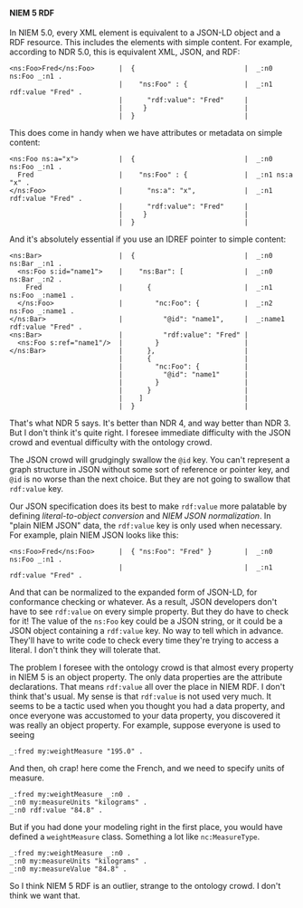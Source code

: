 #### NIEM 5 RDF

In NIEM 5.0, every XML element is equivalent to a JSON-LD object and a RDF resource.  This includes the elements with simple content.  For example, according to NDR 5.0, this is equivalent XML, JSON, and RDF:

```
<ns:Foo>Fred</ns:Foo>      |  {                           |  _:n0 ns:Foo _:n1 .   
                           |    "ns:Foo" : {              |  _:n1 rdf:value "Fred" .
                           |      "rdf:value": "Fred"     | 
                           |     }                        |
                           |  }                           | 
```

This does come in handy when we have attributes or metadata on simple content:

```
<ns:Foo ns:a="x">          |  {                           |  _:n0 ns:Foo _:n1 .
  Fred                     |    "ns:Foo" : {              |  _:n1 ns:a "x" .
</ns:Foo>                  |      "ns:a": "x",            |  _:n1 rdf:value "Fred" .
                           |      "rdf:value": "Fred"     | 
                           |     }                        |
                           |  }                           |    
```

And it's absolutely essential if you use an IDREF pointer to simple content:

```
<ns:Bar>                   |  {                           |  _:n0 ns:Bar _:n1 .
  <ns:Foo s:id="name1">    |    "ns:Bar": [               |  _:n0 ns:Bar _:n2 .
    Fred                   |      {                       |  _:n1 ns:Foo _:name1 .
  </ns:Foo>                |        "nc:Foo": {           |  _:n2 ns:Foo _:name1 .
</ns:Bar>                  |          "@id": "name1",     |  _:name1 rdf:value "Fred" .
<ns:Bar>                   |          "rdf:value": "Fred" |
  <ns:Foo s:ref="name1"/>  |        }                     |
</ns:Bar>                  |      },                      |
                           |      {                       |
                           |        "nc:Foo": {           |
                           |          "@id": "name1"      |
                           |        }                     |
                           |      }                       |
                           |    ]                         |
                           |  }                           |
```

That's what NDR 5 says.  It's better than NDR 4, and way better than NDR 3.  But I don't think it's quite right.    I foresee immediate difficulty with the JSON crowd and eventual difficulty with the ontology crowd.

The JSON crowd will grudgingly swallow the `@id` key.  You can't represent a graph structure in JSON without some sort of reference or pointer key, and `@id` is no worse than the next choice.  But they are not going to swallow that `rdf:value` key.

Our JSON specification does its best to make `rdf:value` more palatable by defining *literal-to-object conversion* and *NIEM JSON normalization*.  In "plain NIEM JSON" data, the `rdf:value` key is only used when necessary.  For example, plain NIEM JSON looks like this:

```
<ns:Foo>Fred</ns:Foo>      |  { "ns:Foo": "Fred" }        |  _:n0 ns:Foo _:n1 .
                           |                              |  _:n1 rdf:value "Fred" .
```

And that can be normalized to the expanded form of JSON-LD, for conformance checking or whatever.  As a result, JSON developers don't have to see `rdf:value` on every simple property.  But they do have to check for it!  The value of the `ns:Foo` key could be a JSON string, or it could be a JSON object containing a `rdf:value` key.  No way to tell which in advance.  They'll have to write code to check every time they're trying to access a literal.  I don't think they will tolerate that.

The problem I foresee with the ontology crowd is that almost every property in NIEM 5 is an object property.  The only data properties are the attribute declarations.  That means `rdf:value` all over the place in NIEM RDF.  I don't think that's usual.  My sense is that `rdf:value` is not used very much.  It seems to be a tactic used when you thought you had a data property, and once everyone was accustomed to your data property, you discovered it was really an object property.  For example, suppose everyone is used to seeing 

```
_:fred my:weightMeasure "195.0" .
```

And then, oh crap! here come the French, and we need to specify units of measure.

```
_:fred my:weightMeasure _:n0 .
_:n0 my:measureUnits "kilograms" .
_:n0 rdf:value "84.8" .
```

But if you had done your modeling right in the first place, you would have defined a `weightMeasure` class.  Something a lot like `nc:MeasureType`.

```
_:fred my:weightMeasure _:n0 .
_:n0 my:measureUnits "kilograms" .
_:n0 my:measureValue "84.8" .
```

So I think NIEM 5 RDF is an outlier, strange to the ontology crowd.  I don't think we want that.